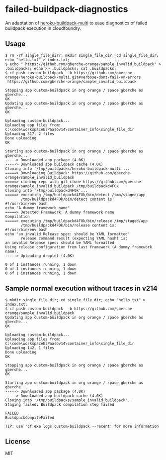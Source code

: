 # failed-buildpack-diagnostics 

An adaptation of [heroku-buildpack-multi](https://github.com/ddollar/heroku-buildpack-multi) to ease diagnostics of failed buildpack execution in cloudfoundry.



## Usage

    $ rm -rf single_file_dir/; mkdir single_file_dir; cd single_file_dir; echo "hello.txt" > index.txt; 
    $ echo " https://github.com/gberche-orange/sample_invalid_buildpack" > .buildpacks; echo >> .buildpacks; cat .buildpacks; 
    $ cf push custom-buildpack  -b https://github.com/gberche-orange/heroku-buildpack-multi.git#verbose-dont-fail-on-errors
     https://github.com/gberche-orange/sample_invalid_buildpack
    
    Stopping app custom-buildpack in org orange / space gberche as gberche...
    OK
    Updating app custom-buildpack in org orange / space gberche as gberche...
    OK
    
    Uploading custom-buildpack...
    Uploading app files from: C:\code\workspaceElPaasov14\container_info\single_file_dir
    Uploading 317, 2 files
    Done uploading
    OK
    
    Starting app custom-buildpack in org orange / space gberche as gberche...
    -----> Downloaded app package (4.0K)
    -----> Downloaded app buildpack cache (4.0K)
    Cloning into '/tmp/buildpacks/heroku-buildpack-multi'...
    =====> Downloading Buildpack: https://github.com/gberche-orange/sample_invalid_buildpack
    =====> cloning repo with git clone https://github.com/gberche-orange/sample_invalid_buildpack /tmp/buildpackd4FOk
    Cloning into '/tmp/buildpackd4FOk'...
    =====> executing /tmp/buildpackd4FOk/bin/detect /tmp/staged/app
           /tmp/buildpackd4FOk/bin/detect content is:
    #!/usr/bin/env bash
    echo "A dummy framework name"
    =====> Detected Framework: A dummy framework name
    Compilation
    =====> executing /tmp/buildpackd4FOk/bin/release /tmp/staged/app
           /tmp/buildpackd4FOk/bin/release content is:
    #!/usr/bin/env bash
    echo "an invalid Release spec: should be YAML formatted"
           release command result (expecting YAML hash) is:
    an invalid Release spec: should be YAML formatted
    Using release configuration from last framework (A dummy framework name).
    -----> Uploading droplet (4.0K)
    
    0 of 1 instances running, 1 down
    0 of 1 instances running, 1 down
    0 of 1 instances running, 1 down


## Sample normal execution without traces in v214


    $ mkdir single_file_dir; cd single_file_dir; echo "hello.txt" > index.txt; 
    $ cf push custom-buildpack  -b https://github.com/gberche-orange/sample_invalid_buildpack
    Updating app custom-buildpack in org orange / space gberche as gberche...
    OK
    
    Uploading custom-buildpack...
    Uploading app files from: C:\code\workspaceElPaasov14\container_info\single_file_dir
    Uploading 142, 1 files
    Done uploading
    OK
    
    Stopping app custom-buildpack in org orange / space gberche as gberche...
    OK
    
    Starting app custom-buildpack in org orange / space gberche as gberche...
    -----> Downloaded app package (4.0K)
    -----> Downloaded app buildpack cache (4.0K)
    Cloning into '/tmp/buildpacks/sample_invalid_buildpack'...
    Staging failed: Buildpack compilation step failed
    
    FAILED
    BuildpackCompileFailed
    
    TIP: use 'cf.exe logs custom-buildpack --recent' for more information

## License

MIT
